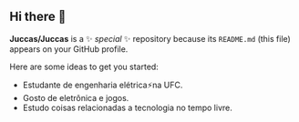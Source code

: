## Hi there 👋

**Juccas/Juccas** is a ✨ _special_ ✨ repository because its `README.md` (this file) appears on your GitHub profile.

Here are some ideas to get you started:

- Estudante de engenharia elétrica⚡na UFC.
- Gosto de eletrônica e jogos.
- Estudo coisas relacionadas a tecnologia no tempo livre.

